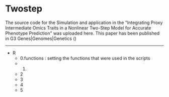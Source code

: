 # Twostep

The source code for the Simulation and application in the "Integrating Proxy Intermediate Omics Traits in a Nonlinear Two-Step Model for Accurate Phenotype Prediction" was uploaded here. This paper has been published in G3 Genes|Genomes|Genetics ()

---

* R
    * 0.functions : setting the functions that were used in the scripts
    * 1.
    * 2
    * 3
    * 4
    * 5
